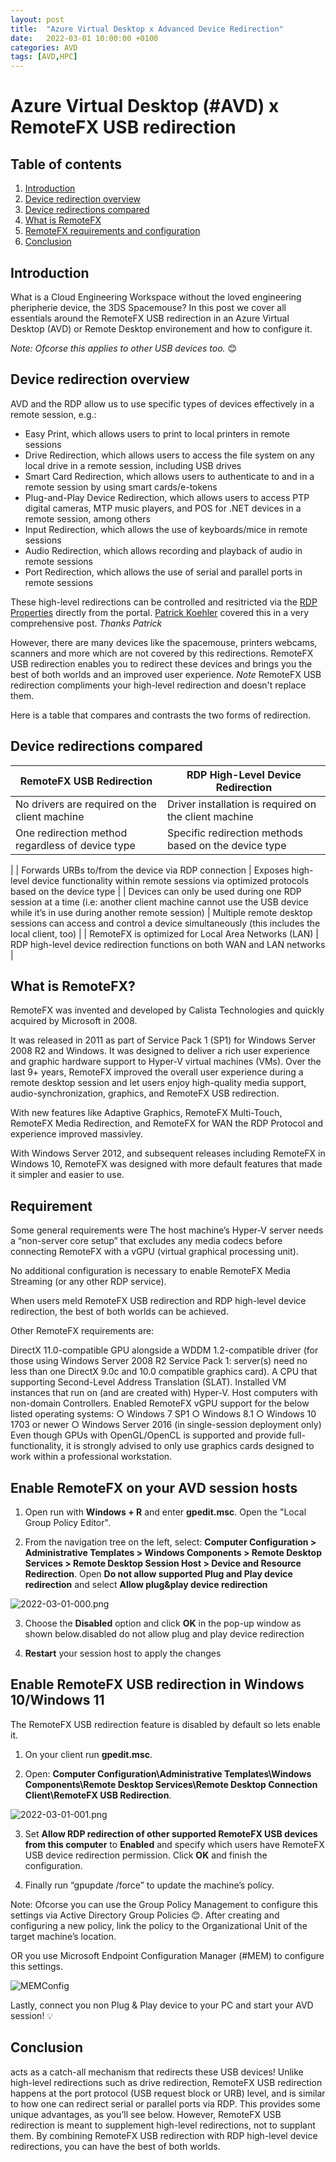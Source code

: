 ```yaml
---
layout: post
title:  "Azure Virtual Desktop x Advanced Device Redirection"
date:   2022-03-01 10:00:00 +0100
categories: AVD
tags: [AVD,HPC]
---
```

# Azure Virtual Desktop (#AVD) x RemoteFX USB redirection

## Table of contents
1. [Introduction](#Introduction)
2. [Device redirection overview](#Device-redirection-overview)
3. [Device redirections compared](#Device-redirections-compared)
4. [What is RemoteFX](#What-is-remotefx)
5. [RemoteFX requirements and configuration](#RemoteFX-requirements-and-configuration)
6. [Conclusion](#Conclusion)

## Introduction
What is a Cloud Engineering Workspace without the loved engineering pheripherie device, the 3DS Spacemouse? In this post we cover all essentials around the RemoteFX USB redirection in an Azure Virtual Desktop (AVD) or Remote Desktop environement and how to configure it.

*Note: Ofcorse this applies to other USB devices too.* 😊

## Device redirection overview
AVD and the RDP allow us to use specific types of devices effectively in a remote session, e.g.:
- Easy Print, which allows users to print to local printers in remote sessions
- Drive Redirection, which allows users to access the file system on any local drive in a remote session, including USB drives
- Smart Card Redirection, which allows users to authenticate to and in a remote session by using smart cards/e-tokens
- Plug-and-Play Device Redirection, which allows users to access PTP digital cameras, MTP music players, and POS for .NET devices in a remote session, among others
- Input Redirection, which allows the use of keyboards/mice in remote sessions
- Audio Redirection, which allows recording and playback of audio in remote sessions
- Port Redirection, which allows the use of serial and parallel ports in remote sessions

These high-level redirections can be controlled and resitricted via the [RDP Properties](https://docs.microsoft.com/en-us/windows-server/remote/remote-desktop-services/clients/rdp-files) directly from the portal. [Patrick Koehler](https://avdlogix.com/wvd-rdp-properties-explained) covered this in a very comprehensive post. *Thanks Patrick*

However, there are many devices like the spacemouse, printers webcams, scanners and more which are not covered by this redirections.
RemoteFX USB redirection enables you to redirect these devices and brings you the best of both worlds and an improved user experience.
*Note* RemoteFX USB redirection compliments your high-level redirection and doesn't replace them.

Here is a table that compares and contrasts the two forms of redirection.

## Device redirections compared
| RemoteFX USB Redirection | RDP High-Level Device Redirection |
| --------------- | --------------- |
| No drivers are required on the client machine | Driver installation is required on the client machine |
| One redirection method regardless of device type | Specific redirection methods based on the device type
 |
| Forwards URBs to/from the device via RDP connection | Exposes high-level device functionality within remote sessions via optimized protocols based on the device type |
| Devices can only be used during one RDP session at a time (i.e: another client machine cannot use the USB device while it’s in use during another remote session) | Multiple remote desktop sessions can access and control a device simultaneously (this includes the local client, too) |
| RemoteFX is optimized for Local Area Networks (LAN) | RDP high-level device redirection functions on both WAN and LAN networks |

## What is RemoteFX?
RemoteFX was invented and developed by Calista Technologies and quickly acquired by Microsoft in 2008. 

It  was released in 2011 as part of Service Pack 1 (SP1) for Windows Server 2008 R2 and Windows. 
It was designed to deliver a rich user experience and graphic hardware support to Hyper-V virtual machines (VMs).
Over the last 9+ years, RemoteFX improved the overall user experience during a remote desktop session and let users enjoy high-quality media support, audio-synchronization, graphics, and RemoteFX USB redirection.

With new features like Adaptive Graphics, RemoteFX Multi-Touch, RemoteFX Media Redirection, and RemoteFX for WAN the RDP Protocol and experience improved massivley. 

With Windows Server 2012, and subsequent releases including RemoteFX in Windows 10, RemoteFX was designed with more default features that made it simpler and easier to use.

## Requirement

Some general requirements were
The host machine’s Hyper-V server needs a “non-server core setup” that excludes any media codecs before connecting RemoteFX with a vGPU (virtual graphical processing unit).

No additional configuration is necessary to enable RemoteFX Media Streaming (or any other RDP service).

When users meld RemoteFX USB redirection and RDP high-level device redirection, the best of both worlds can be achieved.

Other RemoteFX requirements are:

DirectX 11.0-compatible GPU alongside a WDDM 1.2-compatible driver (for those using Windows Server 2008 R2 Service Pack 1: server(s) need no less than one DirectX 9.0c and 10.0 compatible graphics card).
A CPU that supporting Second-Level Address Translation (SLAT).
Installed VM instances that run on (and are created with) Hyper-V.
Host computers with non-domain Controllers.
Enabled RemoteFX vGPU support for the below listed operating systems:
○ Windows 7 SP1
○ Windows 8.1
○ Windows 10 1703 or newer
○ Windows Server 2016 (in single-session deployment only)
Even though GPUs with OpenGL/OpenCL is supported and provide full-functionality, it is strongly advised to only use graphics cards designed to work within a professional workstation.

## Enable RemoteFX on your AVD session hosts
1. Open run with **Windows + R** and enter **gpedit.msc**. Open the "Local Group Policy Editor".

2. From the navigation tree on the left, select: **Computer Configuration > Administrative Templates > Windows Components > Remote Desktop Services > Remote Desktop Session Host > Device and Resource Redirection**. Open **Do not allow supported Plug and Play device redirection** and select **Allow plug&play device redirection**

![2022-03-01-000.png](/assets/img/2022-03-01/2022-03-01-000.png)

3. Choose the **Disabled** option and click **OK** in the pop-up window as shown below.disabled do not allow plug and play device redirection

4. **Restart** your session host to apply the changes

## Enable RemoteFX USB redirection in Windows 10/Windows 11
The RemoteFX USB redirection feature is disabled by default so lets enable it. 

1. On your client run **gpedit.msc**.

2. Open: **Computer Configuration\Administrative Templates\Windows Components\Remote Desktop Services\Remote Desktop Connection Client\RemoteFX USB Redirection**.

![2022-03-01-001.png](/assets/img/2022-03-01/2022-03-01-001.png)

3. Set **Allow RDP redirection of other supported RemoteFX USB devices from this computer** to **Enabled** and specify which users have RemoteFX USB device redirection permission. Click **OK** and finish the configuration.

4. Finally run “gpupdate /force” to update the machine’s policy.

Note: Ofcorse you can use the Group Policy Management to configure this settings via Active Directory Group Policies 😊.
After creating and configuring a new policy, link the policy to the Organizational Unit of the target machine’s location.

OR you use Microsoft Endpoint Configuration Manager (#MEM) to configure this settings.

![MEMConfig](/assets/img/2022-03-01/2022-03-01-002.png)

Lastly, connect you non Plug & Play device to your PC and start your AVD session! 💡

## Conclusion ##
acts as a catch-all mechanism that redirects these USB devices! Unlike high-level redirections such as drive redirection, RemoteFX USB redirection happens at the port protocol (USB request block or URB) level, and is similar to how one can redirect serial or parallel ports via RDP. This provides some unique advantages, as you’ll see below. However, RemoteFX USB redirection is meant to supplement high-level redirections, not to supplant them. By combining RemoteFX USB redirection with RDP high-level device redirections, you can have the best of both worlds. 